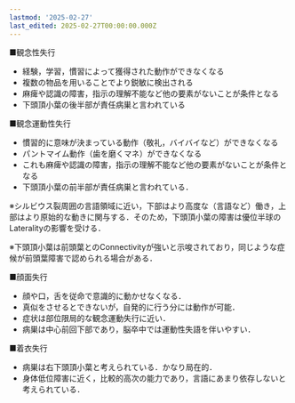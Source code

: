 ```yaml
---
lastmod: '2025-02-27'
last_edited: 2025-02-27T00:00:00.000Z
---
```


■観念性失行

- 経験，学習，慣習によって獲得された動作ができなくなる
- 複数の物品を用いることでより鋭敏に検出される
- 麻痺や認識の障害，指示の理解不能など他の要素がないことが条件となる
- 下頭頂小葉の後半部が責任病巣と言われている

■観念運動性失行

- 慣習的に意味が決まっている動作（敬礼，バイバイなど）ができなくなる
- パントマイム動作（歯を磨くマネ）ができなくなる
- これも麻痺や認識の障害，指示の理解不能など他の要素がないことが条件となる
- 下頭頂小葉の前半部が責任病巣と言われている．

※シルビウス裂周囲の言語領域に近い，下部はより高度な（言語など）働き，上部はより原始的な動きに関与する．そのため，下頭頂小葉の障害は優位半球のLateralityの影響を受ける．

※下頭頂小葉は前頭葉とのConnectivityが強いと示唆されており，同じような症候が前頭葉障害で認められる場合がある．

■顔面失行

- 顔や口，舌を従命で意識的に動かせなくなる．
- 真似をさせるとできないが，自発的に行う分には動作が可能．
- 症状は部位限局的な観念運動失行に近い．
- 病巣は中心前回下部であり，脳卒中では運動性失語を伴いやすい．

■着衣失行

- 病巣は右下頭頂小葉と考えられている．かなり局在的．
- 身体低位障害に近く，比較的高次の能力であり，言語にあまり依存しないと考えられている．

